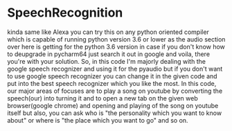 # SpeechRecognition
kinda same like Alexa 
you can try this on any python oriented compiler which is capable of running python version 3.6 or lower as the audio section over here is getting for the python 3.6 version in case if you don't know how to deupgrade in pycharm64 just search it out in google and voila, there you're with your solution. So, in this code I'm majorly dealing with the google speech recognizer and using it for the pyaudio but if you don't want to use google speech recognizer you can change it in the given code and put into the best speech recognizer which you like the most.
In this code, our major areas of focuses are to play a song on youtube by converting the speech(our) into turning it and to open a new tab on the given web browser(google chrome)
and opening and playing of the song on youtube itself but also, you can ask who is "the personality which you want to know about" or where is "the place which you want to go" and so on.
